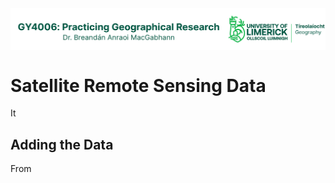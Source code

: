 <img src="https://raw.githubusercontent.com/bamacgabhann/GY4006/main/GY4006_logo.png" align=center alt="UL Geography logo"/>

<h1>Satellite Remote Sensing Data</h1>

It 

<h2>Adding the Data</h2>

From 